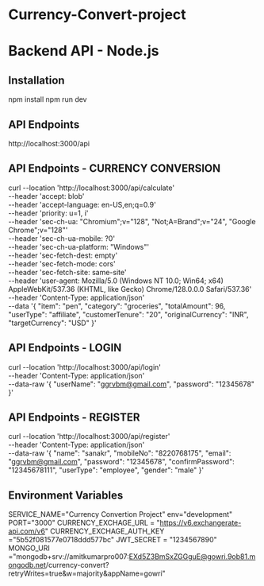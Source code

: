 # Currency-Convert-project

# Backend API - Node.js


## Installation
npm install
npm run dev


## API Endpoints

http://localhost:3000/api

## API Endpoints - CURRENCY CONVERSION 
curl --location 'http://localhost:3000/api/calculate' \
--header 'accept: blob' \
--header 'accept-language: en-US,en;q=0.9' \
--header 'priority: u=1, i' \
--header 'sec-ch-ua: "Chromium";v="128", "Not;A=Brand";v="24", "Google Chrome";v="128"' \
--header 'sec-ch-ua-mobile: ?0' \
--header 'sec-ch-ua-platform: "Windows"' \
--header 'sec-fetch-dest: empty' \
--header 'sec-fetch-mode: cors' \
--header 'sec-fetch-site: same-site' \
--header 'user-agent: Mozilla/5.0 (Windows NT 10.0; Win64; x64) AppleWebKit/537.36 (KHTML, like Gecko) Chrome/128.0.0.0 Safari/537.36' \
--header 'Content-Type: application/json' \
--data '{
    "item": "pen",
    "category": "groceries",
    "totalAmount": 96,
    "userType": "affiliate",
    "customerTenure": "20",
    "originalCurrency": "INR",
    "targetCurrency": "USD"
}'


## API Endpoints - LOGIN
curl --location 'http://localhost:3000/api/login' \
--header 'Content-Type: application/json' \
--data-raw '{
    "userName": "ggrvbm@gmail.com",
    "password": "12345678"
}'



## API Endpoints - REGISTER
curl --location 'http://localhost:3000/api/register' \
--header 'Content-Type: application/json' \
--data-raw '{
        "name": "sanakr",
        "mobileNo": "8220768175",
        "email": "ggrvbm@gmail.com",
        "password": "12345678",
        "confirmPassword": "12345678111",
        "userType": "employee",
        "gender": "male"
    }'

## Environment Variables

SERVICE_NAME="Currency Convertion Project"
env="development"
PORT="3000"
CURRENCY_EXCHAGE_URL = "https://v6.exchangerate-api.com/v6"
CURRENCY_EXCHAGE_AUTH_KEY ="5b52f081577e0718ddd577bc"
JWT_SECRET = "1234567890"
MONGO_URI ="mongodb+srv://amitkumarpro007:EXd5Z3BmSxZGGguE@gowri.9ob81.mongodb.net/currency-convert?retryWrites=true&w=majority&appName=gowri"

